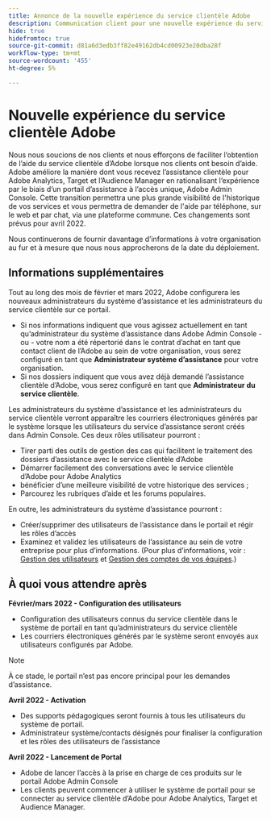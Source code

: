 ```yaml
---
title: Annonce de la nouvelle expérience du service clientèle Adobe
description: Communication client pour une nouvelle expérience du service clientèle
hide: true
hidefromtoc: true
source-git-commit: d81a6d3edb3ff82e49162db4cd00923e20dba28f
workflow-type: tm+mt
source-wordcount: '455'
ht-degree: 5%

---
```



# Nouvelle expérience du service clientèle Adobe

Nous nous soucions de nos clients et nous efforçons de faciliter l’obtention de l’aide du service clientèle d’Adobe lorsque nos clients ont besoin d’aide. Adobe améliore la manière dont vous recevez l’assistance clientèle pour Adobe Analytics, Target et l’Audience Manager en rationalisant l’expérience par le biais d’un portail d’assistance à l’accès unique, Adobe Admin Console. Cette transition permettra une plus grande visibilité de l&#39;historique de vos services et vous permettra de demander de l&#39;aide par téléphone, sur le web et par chat, via une plateforme commune. Ces changements sont prévus pour avril 2022.

Nous continuerons de fournir davantage d’informations à votre organisation au fur et à mesure que nous nous approcherons de la date du déploiement.

## Informations supplémentaires

Tout au long des mois de février et mars 2022, Adobe configurera les nouveaux administrateurs du système d’assistance et les administrateurs du service clientèle sur ce portail.

* Si nos informations indiquent que vous agissez actuellement en tant qu’administrateur du système d’assistance dans Adobe Admin Console - ou - votre nom a été répertorié dans le contrat d’achat en tant que contact client de l’Adobe au sein de votre organisation, vous serez configuré en tant que **Administrateur système d’assistance** pour votre organisation.
* Si nos dossiers indiquent que vous avez déjà demandé l’assistance clientèle d’Adobe, vous serez configuré en tant que **Administrateur du service clientèle**.

Les administrateurs du système d’assistance et les administrateurs du service clientèle verront apparaître les courriers électroniques générés par le système lorsque les utilisateurs du service d’assistance seront créés dans Admin Console. Ces deux rôles utilisateur pourront :

* Tirer parti des outils de gestion des cas qui facilitent le traitement des dossiers d’assistance avec le service clientèle d’Adobe
* Démarrer facilement des conversations avec le service clientèle d’Adobe pour Adobe Analytics
* bénéficier d’une meilleure visibilité de votre historique des services ;
* Parcourez les rubriques d’aide et les forums populaires.

En outre, les administrateurs du système d’assistance pourront :

* Créer/supprimer des utilisateurs de l’assistance dans le portail et régir les rôles d’accès
* Examinez et validez les utilisateurs de l’assistance au sein de votre entreprise pour plus d’informations. (Pour plus d’informations, voir : [Gestion des utilisateurs](https://helpx.adobe.com/enterprise/using/users.html) et [Gestion des comptes de vos équipes](https://helpx.adobe.com/enterprise/using/accounts.html).)

## À quoi vous attendre après

**Février/mars 2022 - Configuration des utilisateurs**

* Configuration des utilisateurs connus du service clientèle dans le système de portail en tant qu’administrateurs du service clientèle
* Les courriers électroniques générés par le système seront envoyés aux utilisateurs configurés par Adobe.

>[!NOTE]
>
>À ce stade, le portail n’est pas encore principal pour les demandes d’assistance.

**Avril 2022 - Activation**

* Des supports pédagogiques seront fournis à tous les utilisateurs du système de portail.
* Administrateur système/contacts désignés pour finaliser la configuration et les rôles des utilisateurs de l’assistance

**Avril 2022 - Lancement de Portal**

* Adobe de lancer l’accès à la prise en charge de ces produits sur le portail Adobe Admin Console
* Les clients peuvent commencer à utiliser le système de portail pour se connecter au service clientèle d’Adobe pour Adobe Analytics, Target et Audience Manager.
